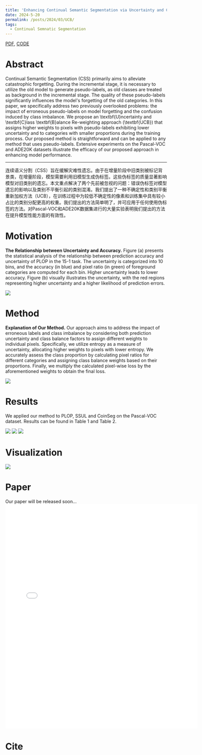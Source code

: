 ```yaml
---
title: 'Enhancing Continual Semantic Segmentation via Uncertainty and Class Balance Re-weighting'
date: 2024-5-20
permalink: /posts/2024/03/UCB/
tags:
  - Continual Semnatic Segmentation
---
```

[PDF](jackchen.cloud), [CODE](jackchen.cloud)

Abstract
======

Continual Semantic Segmentation (CSS) primarily aims to alleviate catastrophic forgetting. During the incremental stage, it is necessary to utilize the old model to generate pseudo-labels, as old classes are treated as background in the incremental stage. The quality of these pseudo-labels significantly influences the model's forgetting of the old categories. In this paper, we specifically address two previously overlooked problems: the impact of erroneous pseudo-labels on model forgetting and the confusion induced by class imbalance. We propose an \textbf{U}ncertainty and \textbf{C}lass \textbf{B}alance Re-weighting approach (\textbf{UCB}) that assigns higher weights to pixels with pseudo-labels exhibiting lower uncertainty and to categories with smaller proportions during the training process. Our proposed method is straightforward and can be applied to any method that uses pseudo-labels. Extensive experiments on the Pascal-VOC and ADE20K datasets illustrate the efficacy of our proposed approach in enhancing model performance.

------

连续语义分割（CSS）旨在缓解灾难性遗忘。由于在增量阶段中旧类别被标记背景类，在增量阶段，模型需要利用旧模型生成伪标签。这些伪标签的质量显著影响模型对旧类别的遗忘。本文重点解决了两个先前被忽视的问题：错误伪标签对模型遗忘的影响以及类别不平衡引起的类别混淆。我们提出了一种不确定性和类别平衡重新加权方法（UCB），在训练过程中为较低不确定性的像素和训练集中具有较小占比的类别分配更高的权重。我们提出的方法简单明了，并可应用于任何使用伪标签的方法。对Pascal-VOC和ADE20K数据集进行的大量实验表明我们提出的方法在提升模型性能方面的有效性。

Motivation
======

**The Relationship between Uncertainty and Accuracy.**
Figure (a) presents the statistical analysis of the relationship between prediction accuracy and uncertainty of PLOP in the 15-1 task. The uncertainty is categorized into 10 bins, and the accuracy (in blue) and pixel ratio (in green) of foreground categories are computed for each bin. Higher uncertainty leads to lower accuracy. Figure (b) visually illustrates the uncertainty, with the red regions representing higher uncertainty and a higher likelihood of prediction errors.

<img src='{{ site.url }}/images/uncertainty-visualize.jpg'>

Method
======

**Explanation of Our Method.**
Our approach aims to address the impact of erroneous labels and class imbalance by considering both prediction uncertainty and class balance factors to assign different weights to individual pixels. Specifically, we utilize entropy as a measure of uncertainty, allocating higher weights to pixels with lower entropy. We accurately assess the class proportion by calculating pixel ratios for different categories and assigning class balance weights based on their proportions. Finally, we multiply the calculated pixel-wise loss by the aforementioned weights to obtain the final loss.

<img src='{{ site.url }}/images/main.jpg'>

Results
======

We applied our method to PLOP,  SSUL and CoinSeg on the Pascal-VOC dataset. Results can be found in Table 1 and Table 2.

<img src='{{ site.url }}/images/table1.png'>
<img src='{{ site.url }}/images/table2.png'>
<img src='{{ site.url }}/images/results_step.png'>

Visualization
======

<img src='{{ site.url }}/images/visualization.jpg'>

Paper
======

Our paper will be released soon...
<embed src="{{ site.url }}/files/paper1.pdf" width="600" height="700" type='application/pdf'> 

Cite
======